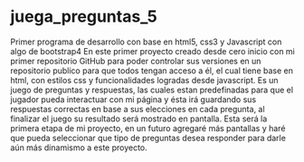 # juega_preguntas_5
Primer programa de desarrollo con base en html5, css3 y Javascript con algo de bootstrap4
En este primer proyecto creado desde cero inicio con mi primer repositorio GitHub para poder controlar sus versiones en un repositorio publico para que todos tengan acceso a él, el cual tiene base en html, con estilos css y funcionalidades logradas desde javascript.
Es un juego de preguntas y respuestas, las cuales estan predefinadas para que el jugador pueda interactuar con mi página y ésta irá guardando sus respuestas correctas en base a sus elecciones en cada pregunta, al finalizar el juego su resultado será mostrado en pantalla.
Esta será la primera etapa de mi proyecto, en un futuro agregaré más pantallas y haré que pueda seleccionar que tipo de preguntas desea responder para darle aún más dinamismo a este proyecto.
